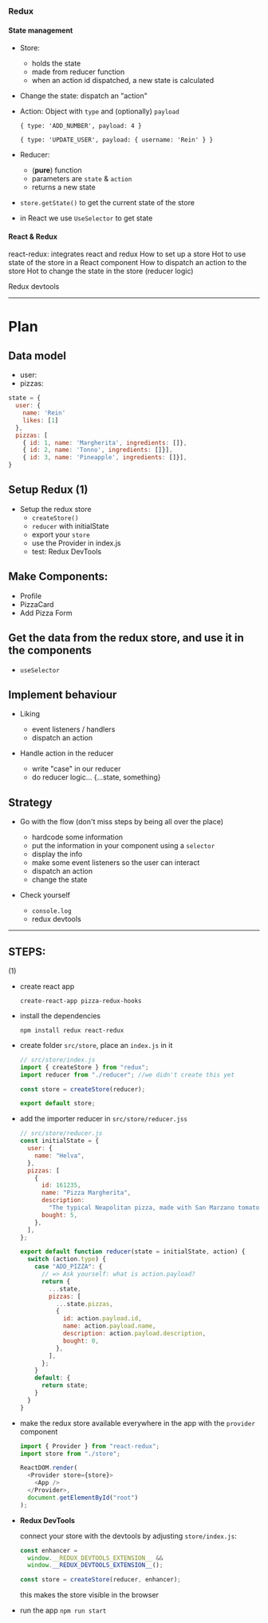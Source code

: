 ### Redux

#### State management

- Store:

  - holds the state
  - made from reducer function
  - when an action id dispatched, a new state is calculated

- Change the state: dispatch an "action"
- Action: Object with `type` and (optionally) `payload`

  `{ type: 'ADD_NUMBER', payload: 4 }`

  `{ type: 'UPDATE_USER', payload: { username: 'Rein' } }`

- Reducer:

  - (**pure**) function
  - parameters are `state` & `action`
  - returns a new state

- `store.getState()` to get the current state of the store
- in React we use `UseSelector` to get state

#### React & Redux

react-redux: integrates react and redux
How to set up a store
Hot to use state of the store in a React component
How to dispatch an action to the store
Hot to change the state in the store (reducer logic)

Redux devtools

---

# Plan

## Data model

- user:
- pizzas:

```js
state = {
  user: {
    name: 'Rein'
    likes: [1]
  },
  pizzas: [
    { id: 1, name: 'Margherita', ingredients: []},
    { id: 2, name: 'Tonno', ingredients: []}],
    { id: 3, name: 'Pineapple', ingredients: []}],
}
```

## Setup Redux (1)

- Setup the redux store
  - `createStore()`
  - `reducer` with initialState
  - export your `store`
  - use the Provider in index.js
  - test: Redux DevTools

## Make Components:

- Profile
- PizzaCard
- Add Pizza Form

## Get the data from the redux store, and use it in the components

- `useSelector`

## Implement behaviour

- Liking

  - event listeners / handlers
  - dispatch an action

- Handle action in the reducer
  - write "case" in our reducer
  - do reducer logic... {...state, something}

## Strategy

- Go with the flow (don't miss steps by being all over the place)

  - hardcode some information
  - put the information in your component using a `selector`
  - display the info
  - make some event listeners so the user can interact
  - dispatch an action
  - change the state

- Check yourself

  - `console.log`
  - redux devtools

---

## **STEPS**:

(1)

- create react app

  `create-react-app pizza-redux-hooks`

- install the dependencies

  `npm install redux react-redux`

- create folder `src/store`, place an `index.js` in it

  ```js
  // src/store/index.js
  import { createStore } from "redux";
  import reducer from "./reducer"; //we didn't create this yet

  const store = createStore(reducer);

  export default store;
  ```

- add the importer reducer in `src/store/reducer.jss`

  ```js
  // src/store/reducer.js
  const initialState = {
    user: {
      name: "Helva",
    },
    pizzas: [
      {
        id: 161235,
        name: "Pizza Margherita",
        description:
          "The typical Neapolitan pizza, made with San Marzano tomatoes, mozzarella cheese, fresh basil, salt and extra-virgin olive oil.",
        bought: 5,
      },
    ],
  };

  export default function reducer(state = initialState, action) {
    switch (action.type) {
      case "ADD_PIZZA": {
        // => Ask yourself: what is action.payload?
        return {
          ...state,
          pizzas: [
            ...state.pizzas,
            {
              id: action.payload.id,
              name: action.payload.name,
              description: action.payload.description,
              bought: 0,
            },
          ],
        };
      }
      default: {
        return state;
      }
    }
  }
  ```

- make the redux store available everywhere in the app with the `provider` component

  ```js
  import { Provider } from "react-redux";
  import store from "./store";

  ReactDOM.render(
    <Provider store={store}>
      <App />
    </Provider>,
    document.getElementById("root")
  );
  ```

- **Redux DevTools**

  connect your store with the devtools by adjusting `store/index.js`:

  ```js
  const enhancer =
    window.__REDUX_DEVTOOLS_EXTENSION__ &&
    window.__REDUX_DEVTOOLS_EXTENSION__();

  const store = createStore(reducer, enhancer);
  ```

  this makes the store visible in the browser

- run the app `npm run start`
